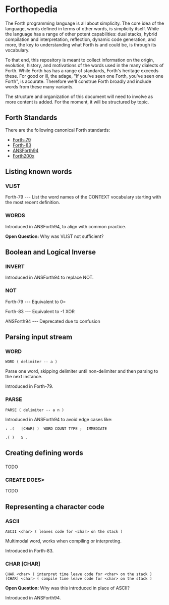 # Forthopedia

The Forth programming language is all about simplicity.
The core idea of the language, words defined in terms of other words,
is simplicity itself.
While the language has a range of other potent capabilities:
dual stacks, hybrid compilation and interpretation,
reflection, dynamic code generation, and more,
the key to understanding what Forth is and could be, is through its vocabulary.

To that end, this repository is meant to collect information on the origin,
evolution, history, and motivations of the words used in the many dialects of Forth.
While Forth has has a range of standards, Forth's heritage exceeds these.
For good or ill, the adage, "If you've seen one Forth, you've seen one Forth",
is accurate. Therefore we'll construe Forth broadly and include words
from these many variants.

The structure and organization of this document will need to involve as more
content is added. For the moment, it will be structured by topic.

## Forth Standards

There are the following canonical Forth standards:

* [Forth-79](https://www.complang.tuwien.ac.at/forth/fth79std/FORTH-79.TXT)
* [Forth-83](https://www.complang.tuwien.ac.at/forth/fth83std/FORTH83.TXT)
* [ANSForth94](http://lars.nocrew.org/dpans/dpansf.htm)
* [Forth200x](http://forth-standard.org/standard/alpha)

## Listing known words

### VLIST

Forth-79 --- List  the  word names of the CONTEXT vocabulary starting with
the most recent definition.

### WORDS

Introduced in ANSForth94, to align with common practice.

**Open Question:** Why was VLIST not sufficient?

## Boolean and Logical Inverse 

### INVERT

Introduced in ANSForth94 to replace NOT.

### NOT

Forth-79 --- Equivalent to 0=

Forth-83 --- Equivalent to -1 XOR

ANSForth94 --- Deprecated due to confusion

## Parsing input stream

### WORD

```
WORD ( delimiter -- a )
```

Parse one word, skipping delimiter until non-delimiter and then parsing to the
next instance.

Introduced in Forth-79.

### PARSE

```
PARSE ( delimiter -- a n )
```

Introduced in ANSForth94 to avoid edge cases like:

```
: .(   [CHAR] )  WORD COUNT TYPE ;  IMMEDIATE

.( )   5 .
```

## Creating defining words

### <BUILDS DOES>

TODO

### CREATE DOES>

TODO

## Representing a character code

### ASCII

```
ASCII <char> ( leaves code for <char> on the stack )
```

Multimodal word, works when compiling or interpreting.

Introduced in Forth-83.

### CHAR [CHAR]

```
CHAR <char> ( interpret time leave code for <char> on the stack )
[CHAR] <char> ( compile time leave code for <char> on the stack )
```

**Open Question:** Why was this introduced in place of ASCII?

Introduced in ANSForth94.
